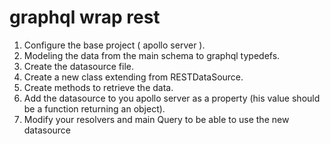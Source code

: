 # graphql wrap rest

1. Configure the base project ( apollo server ).
2. Modeling the data from the main schema to graphql typedefs.
3. Create the datasource file.
4. Create a new class extending from RESTDataSource.
5. Create methods to retrieve the data.
6. Add the datasource to you apollo server as a property (his value should be a function returning an object).
7. Modify your resolvers and main Query to be able to use the new datasource
